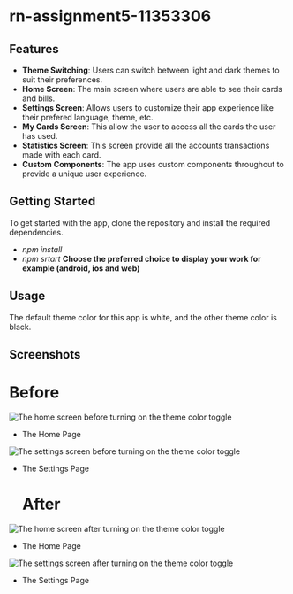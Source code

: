 # rn-assignment5-11353306

## Features

- **Theme Switching**: Users can switch between light and dark themes to suit their preferences.
- **Home Screen**: The main screen where users are able to see their cards and bills.
- **Settings Screen**: Allows users to customize their app experience like their prefered language, theme, etc.
- **My Cards Screen**: This allow the user to access all the cards the user has used.
- **Statistics Screen**: This screen provide all the accounts transactions made with each card. 
- **Custom Components**: The app uses custom components throughout to provide a unique user experience.

## Getting Started

To get started with the app, clone the repository and install the required dependencies.
- _npm install_
- _npm srtart_
**Choose the preferred choice to display your work for example (android, ios and web)**


## Usage

The default theme color for this app is white, and the other theme color is black.


## Screenshots
   # Before


![The home screen before turning on the theme color toggle](rn-assignment5-11353306/images/home_white.png)
- The Home Page


![The settings screen before turning on the theme color toggle](rn-assignment5-11353306/images/settings_white.png)
- The Settings Page



   # After
![The home screen after turning on the theme color toggle](rn-assignment5-11353306/images/home_black.png)
- The Home Page


![The settings screen after turning on the theme color toggle](rn-assignment5-11353306/images/settings_black.png)
- The Settings Page
